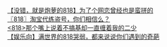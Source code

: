 [【没错，就是炮萝的818】为了个网恋曾经也是蛮拼的](http://tieba.baidu.com/p/3384074477?see_lz=1&pn=)   
[〖818〗淘宝代练盗号，你们相信么？](http://tieba.baidu.com/p/3385530992?see_lz=1&pn=)   
[&lt;818&gt;那个嘴上说着不搞基却一直缠着我的二少](http://tieba.baidu.com/p/3385233088?see_lz=1&pn=)   
[【娱乐向】满世界的818哭弱，都来说说你们遇到的奇葩](http://tieba.baidu.com/p/3384470345?see_lz=1&pn=)   
